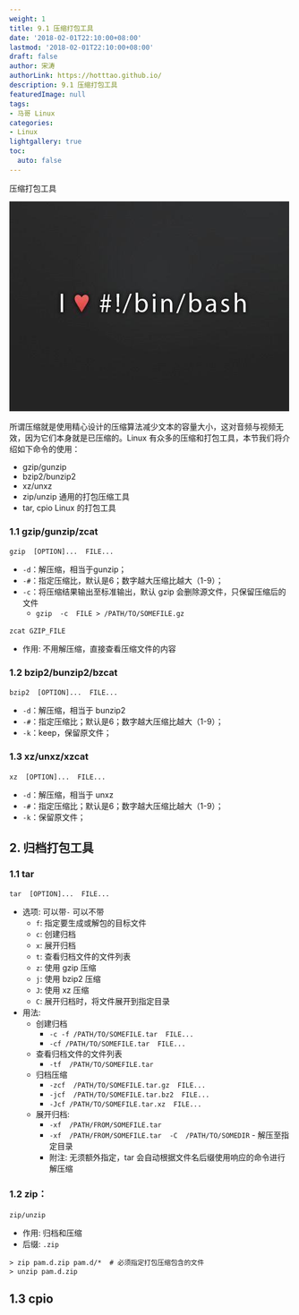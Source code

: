 ```yaml
---
weight: 1
title: 9.1 压缩打包工具
date: '2018-02-01T22:10:00+08:00'
lastmod: '2018-02-01T22:10:00+08:00'
draft: false
author: 宋涛
authorLink: https://hotttao.github.io/
description: 9.1 压缩打包工具
featuredImage: null
tags:
- 马哥 Linux
categories:
- Linux
lightgallery: true
toc:
  auto: false
---
```


压缩打包工具

![linux-mt](/images/linux_mt/linux_mt.jpg)
<!-- more -->

所谓压缩就是使用精心设计的压缩算法减少文本的容量大小，这对音频与视频无效，因为它们本身就是已压缩的。Linux 有众多的压缩和打包工具，本节我们将介绍如下命令的使用：
- gzip/gunzip
- bzip2/bunzip2
- xz/unxz
- zip/unzip 通用的打包压缩工具
- tar, cpio Linux 的打包工具

### 1.1 gzip/gunzip/zcat
`gzip  [OPTION]...  FILE...`
- `-d`：解压缩，相当于gunzip；
- `-#`：指定压缩比，默认是6；数字越大压缩比越大（1-9）；
- `-c`：将压缩结果输出至标准输出，默认 gzip 会删除源文件，只保留压缩后的文件
    - `gzip  -c  FILE > /PATH/TO/SOMEFILE.gz`

`zcat GZIP_FILE`
- 作用: 不用解压缩，直接查看压缩文件的内容

### 1.2 bzip2/bunzip2/bzcat
`bzip2  [OPTION]...  FILE...`
- `-d`：解压缩，相当于 bunzip2
- `-#`：指定压缩比；默认是6；数字越大压缩比越大（1-9）；
- `-k`：keep，保留原文件；

### 1.3 xz/unxz/xzcat
`xz  [OPTION]...  FILE...`
- `-d`：解压缩，相当于 unxz
- `-#`：指定压缩比；默认是6；数字越大压缩比越大（1-9）；
- `-k`：保留原文件；

## 2. 归档打包工具
### 1.1 tar
`tar  [OPTION]...  FILE...`
- 选项: 可以带`-` 可以不带
	- `f`: 指定要生成或解包的目标文件
	- `c`: 创建归档
	- `x`: 展开归档
	- `t`: 查看归档文件的文件列表
	- `z`: 使用 gzip 压缩
	- `j`: 使用 bzip2 压缩
	- `J`: 使用 xz 压缩
	- `C`: 展开归档时，将文件展开到指定目录
- 用法:
	- 创建归档
		- `-c -f /PATH/TO/SOMEFILE.tar  FILE...`
		- `-cf /PATH/TO/SOMEFILE.tar  FILE...`
	- 查看归档文件的文件列表
		- `-tf  /PATH/TO/SOMEFILE.tar`
	- 归档压缩
		- `-zcf  /PATH/TO/SOMEFILE.tar.gz  FILE...`
		- `-jcf  /PATH/TO/SOMEFILE.tar.bz2  FILE...`
		- `-Jcf /PATH/TO/SOMEFILE.tar.xz  FILE...`
	- 展开归档:
		- `-xf  /PATH/FROM/SOMEFILE.tar`
		- `-xf  /PATH/FROM/SOMEFILE.tar  -C  /PATH/TO/SOMEDIR` - 解压至指定目录
		- 附注: 无须额外指定，tar 会自动根据文件名后缀使用响应的命令进行解压缩

### 1.2 zip：
`zip/unzip`
- 作用: 归档和压缩
- 后缀: `.zip`

```
> zip pam.d.zip pam.d/*  # 必须指定打包压缩包含的文件
> unzip pam.d.zip
```

## 1.3 cpio
